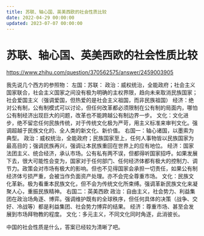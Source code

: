 ```yaml
---
title: 苏联、轴心国、英美西欧的社会性质比较
date: 2022-04-29 00:00:00
updated: 2023-07-07 00:00:00
---
```


# 苏联、轴心国、英美西欧的社会性质比较

https://www.zhihu.com/question/370562575/answer/2459003905

我先说几个西方的参照物：
左国：苏联：
政治：威权统治，全能政府；社会主义国家联合，社会主义国家之间没有极为明确的主权界限，趋向未来取消民族国家；社会爱国主义（强调爱国，但热爱的是社会主义祖国，而非民族祖国）
经济：绝对公有制，公有制模式可以讨论，但任何改革都必须限制在公有制的局面内，哪怕公有制经济出现巨大的问题，改革也不能跨越公有制边界一步。
文化：文化进步，绝不留恋任何民族传统，对于传统文化极为严苛，用主义标准来审判文化。强调超越于民族文化的、全人类的新文化、新价值。
右国一：轴心诸国，以墨索为典型。
政治：威权统治，全能政府；民族国家至上，任何人事物皆以民族国家为最高目的；强调民族再兴，强调让本民族重回在世界上的应有地位。
经济：国家法团主义、统合经济，承认市场。公有私有两不误，但都得听国家招呼。如果发展下去，很大可能性会变为，国家对于任何部门、任何经济体都有极大的控制力、调节力。政策会对市场有极大的影响。但也不见得国家会承担一切责任，如果公有制经济体亏损严重，会被当作负面资产处理。亦不会完全尊重市场。
文化：民族文化革新。极为看重本民族文化，但不会为传统文化所束缚。强调革新民族文化来凝聚人心，重振民族精神。
右国二：英美西欧
政治：自由主义，社会势力、利益集团在政治场角逐、博弈。强调维护既有的全球秩序，但任何具体的决策（战争、交好、冷战等）都是利益集团、社会势力博弈的结果。
经济：尊重市场、甚至会发展到市场拜物教的程度。
文化：多元主义，不同文化同时角逐，此消彼长。

中国的社会性质是什么，答案已经较为清晰了吧。
